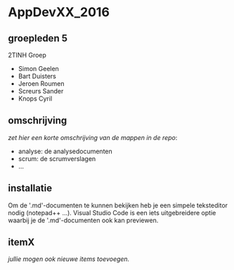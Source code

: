 # AppDevXX_2016

## groepleden 5

2TINH Groep

- Simon Geelen
- Bart Duisters
- Jeroen Roumen
- Screurs Sander
- Knops Cyril

## omschrijving

_zet hier een korte omschrijving van de mappen in de repo_:

- analyse: de analysedocumenten
- scrum: de scrumverslagen
- ...

## installatie

Om de '.md'-documenten te kunnen bekijken heb je een simpele teksteditor nodig (notepad++ ...). Visual Studio Code is een iets uitgebreidere optie waarbij je de '.md'-documenten ook kan previewen.

## itemX

_jullie mogen ook nieuwe items toevoegen._
